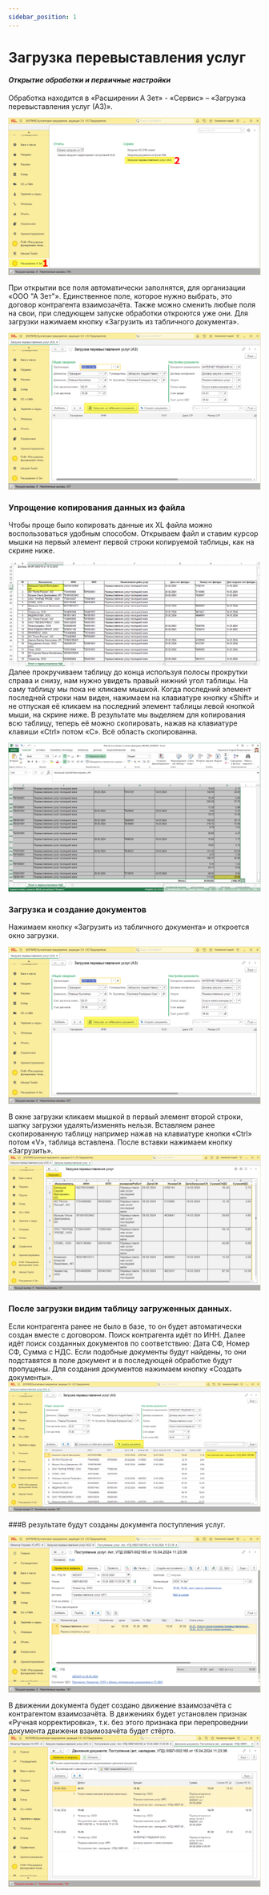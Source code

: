 ```yaml
---
sidebar_position: 1
---
```

# Загрузка перевыставления услуг
#### ***Открытие обработки и первичные настройки*** 


Обработка находится в «Расширении А Зет» - «Сервис» – «Загрузка перевыставления услуг (АЗ)».

 ![Загрузка перевыставления услуг (АЗ](./img/uploading-a-re-presentation-of-services/1.png)
 
 При открытии все поля автоматически заполнятся, для организации «ООО "А Зет"».
Единственное поле, которое нужно выбрать, это договор контрагента взаимозачёта. 
Также можно сменить любые поля на свои, при следующем запуске обработки откроются уже они.
Для загрузки нажимаем кнопку «Загрузить из табличного документа».

 ![Загрузить из табличного документа](./img/uploading-a-re-presentation-of-services/2.png)
 ### Упрощение копирования данных из файла
Чтобы проще было копировать данные их XL файла можно воспользоваться удобным способом.
Открываем файл и ставим курсор мышки на первый элемент первой строки копируемой таблицы, как на скрине ниже.

![Упрощение копирования данных из файла](./img/uploading-a-re-presentation-of-services/3.png)
Далее прокручиваем таблицу до конца используя полосы прокрутки справа и снизу, нам нужно увидеть правый	 нижний угол таблицы. На саму таблицу мы пока не кликаем мышкой.
Когда последний элемент последней строки нам виден, нажимаем на клавиатуре кнопку «Shift» и не отпуская её кликаем на последний элемент таблицы левой кнопкой мыши, на скрине ниже. В результате мы выделяем для копирования всю таблицу, теперь её можно скопировать, нажав на клавиатуре клавиши «Ctrl» потом «С». Всё область скопированна.

![4.png](./img/uploading-a-re-presentation-of-services/4.png)

### Загрузка и создание документов
Нажимаем кнопку «Загрузить из табличного документа» и откроется окно загрузки.

![Загрузить из табличного документа](./img/uploading-a-re-presentation-of-services/2.png)

В окне загрузки кликаем мышкой в первый элемент второй строки, шапку загрузки удалять/изменять нельзя. Вставляем ранее скопированную таблицу например нажав на клавиатуре кнопки «Ctrl» потом «V», таблица вставлена.
После вставки нажимаем кнопку «Загрузить».
![6.png](./img/uploading-a-re-presentation-of-services/6.png)

### После загрузки видим таблицу загруженных данных.
Если контрагента ранее не было в базе, то он будет автоматически создан вместе с договором. Поиск контрагента идёт по ИНН.
Далее идёт поиск созданных документов по соответствию: Дата СФ, Номер СФ, Сумма с НДС. Если подобные документы будут найдены, то они подставятся в поле документ и в последующей обработке будут пропущены.
Для создания документов нажимаем кнопку «Создать документы».
![7.png](./img/uploading-a-re-presentation-of-services/7.png)

###В результате будут созданы документа поступления услуг.

![8.png](./img/uploading-a-re-presentation-of-services/8.png)

В движении документа будет создано движение взаимозачёта с контрагентом взаимозачёта.
В движениях будет установлен признак «Ручная корректировка», т.к. без этого признака при перепроведнии документа движени взаимозачёта будет стёрто.
![9.png](./img/uploading-a-re-presentation-of-services/9.png)
